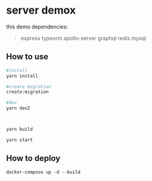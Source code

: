 # server demox

this demo dependencies:
>express
>typeorm 
>apollo-server
>graphql
>redis
>mysql


## How to use

```bash
#install
yarn install

#create migration
create:migration

#dev
yarn dev2



yarn build

yarn start
```

## How to deploy

```
docker-compose up -d --build
```
